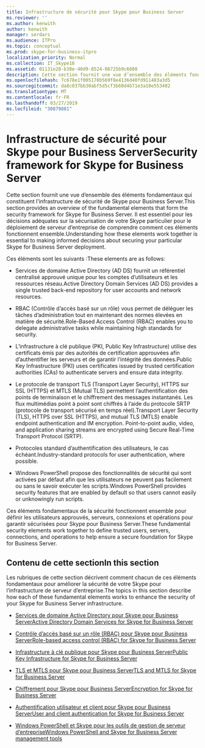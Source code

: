 ```yaml
---
title: Infrastructure de sécurité pour Skype pour Business Server
ms.reviewer: ''
ms.author: kenwith
author: kenwith
manager: serdars
ms.audience: ITPro
ms.topic: conceptual
ms.prod: skype-for-business-itpro
localization_priority: Normal
ms.collection: IT_Skype16
ms.assetid: 01131e28-b38e-40d9-8524-06725b9c6608
description: Cette section fournit une vue d’ensemble des éléments fondamentaux qui constituent l’infrastructure de sécurité de Skype pour Business Server. Il est essentiel pour les décisions adéquates sur la sécurisation de votre Skype particulier pour le déploiement de serveur d’entreprise de comprendre comment ces éléments fonctionnent ensemble.
ms.openlocfilehash: 7c678e1f005178b569f8e4136d40fd911483a3d5
ms.sourcegitcommit: da8c037bb30abf5d5cf3b60d4b71e3a10e553402
ms.translationtype: MT
ms.contentlocale: fr-FR
ms.lasthandoff: 03/27/2019
ms.locfileid: "30879881"
---
```

# <a name="security-framework-for-skype-for-business-server"></a><span data-ttu-id="4424e-104">Infrastructure de sécurité pour Skype pour Business Server</span><span class="sxs-lookup"><span data-stu-id="4424e-104">Security framework for Skype for Business Server</span></span>
 
<span data-ttu-id="4424e-105">Cette section fournit une vue d’ensemble des éléments fondamentaux qui constituent l’infrastructure de sécurité de Skype pour Business Server.</span><span class="sxs-lookup"><span data-stu-id="4424e-105">This section provides an overview of the fundamental elements that form the security framework for Skype for Business Server.</span></span> <span data-ttu-id="4424e-106">Il est essentiel pour les décisions adéquates sur la sécurisation de votre Skype particulier pour le déploiement de serveur d’entreprise de comprendre comment ces éléments fonctionnent ensemble.</span><span class="sxs-lookup"><span data-stu-id="4424e-106">Understanding how these elements work together is essential to making informed decisions about securing your particular Skype for Business Server deployment.</span></span>
  
<span data-ttu-id="4424e-107">Ces éléments sont les suivants :</span><span class="sxs-lookup"><span data-stu-id="4424e-107">These elements are as follows:</span></span>
  
- <span data-ttu-id="4424e-108">Services de domaine Active Directory (AD DS) fournit un référentiel centralisé approuvé unique pour les comptes d’utilisateurs et les ressources réseau.</span><span class="sxs-lookup"><span data-stu-id="4424e-108">Active Directory Domain Services (AD DS) provides a single trusted back-end repository for user accounts and network resources.</span></span>
    
- <span data-ttu-id="4424e-109">RBAC (Contrôle d’accès basé sur un rôle) vous permet de déléguer les tâches d’administration tout en maintenant des normes élevées en matière de sécurité.</span><span class="sxs-lookup"><span data-stu-id="4424e-109">Role-Based Access Control (RBAC) enables you to delegate administrative tasks while maintaining high standards for security.</span></span>
    
- <span data-ttu-id="4424e-110">L’infrastructure à clé publique (PKI, Public Key Infrastructure) utilise des certificats émis par des autorités de certification approuvées afin d’authentifier les serveurs et de garantir l’intégrité des données.</span><span class="sxs-lookup"><span data-stu-id="4424e-110">Public Key Infrastructure (PKI) uses certificates issued by trusted certification authorities (CAs) to authenticate servers and ensure data integrity.</span></span>
    
- <span data-ttu-id="4424e-p103">Le protocole de transport TLS (Transport Layer Security), HTTPS sur SSL (HTTPS) et MTLS (Mutual TLS) permettent l’authentification des points de terminaison et le chiffrement des messages instantanés. Les flux multimédias point à point sont chiffrés à l’aide du protocole SRTP (protocole de transport sécurisé en temps réel).</span><span class="sxs-lookup"><span data-stu-id="4424e-p103">Transport Layer Security (TLS), HTTPS over SSL (HTTPS), and mutual TLS (MTLS) enable endpoint authentication and IM encryption. Point-to-point audio, video, and application sharing streams are encrypted using Secure Real-Time Transport Protocol (SRTP).</span></span>
    
- <span data-ttu-id="4424e-113">Protocoles standard d’authentification des utilisateurs, le cas échéant.</span><span class="sxs-lookup"><span data-stu-id="4424e-113">Industry-standard protocols for user authentication, where possible.</span></span>
    
- <span data-ttu-id="4424e-114">Windows PowerShell propose des fonctionnalités de sécurité qui sont activées par défaut afin que les utilisateurs ne peuvent pas facilement ou sans le savoir exécuter les scripts.</span><span class="sxs-lookup"><span data-stu-id="4424e-114">Windows PowerShell provides security features that are enabled by default so that users cannot easily or unknowingly run scripts.</span></span>
    
<span data-ttu-id="4424e-115">Ces éléments fondamentaux de la sécurité fonctionnent ensemble pour définir les utilisateurs approuvés, serveurs, connexions et opérations pour garantir sécurisées pour Skype pour Business Server.</span><span class="sxs-lookup"><span data-stu-id="4424e-115">These fundamental security elements work together to define trusted users, servers, connections, and operations to help ensure a secure foundation for Skype for Business Server.</span></span>
  
## <a name="in-this-section"></a><span data-ttu-id="4424e-116">Contenu de cette section</span><span class="sxs-lookup"><span data-stu-id="4424e-116">In this section</span></span>

<span data-ttu-id="4424e-117">Les rubriques de cette section décrivent comment chacun de ces éléments fondamentaux pour améliorer la sécurité de votre Skype pour l’infrastructure de serveur d’entreprise.</span><span class="sxs-lookup"><span data-stu-id="4424e-117">The topics in this section describe how each of these fundamental elements works to enhance the security of your Skype for Business Server infrastructure.</span></span>
  
- [<span data-ttu-id="4424e-118">Services de domaine Active Directory pour Skype pour Business Server</span><span class="sxs-lookup"><span data-stu-id="4424e-118">Active Directory Domain Services for Skype for Business Server</span></span>](active-directory-domain-services.md)
    
- [<span data-ttu-id="4424e-119">Contrôle d’accès basé sur un rôle (RBAC) pour Skype pour Business Server</span><span class="sxs-lookup"><span data-stu-id="4424e-119">Role-based access control (RBAC) for Skype for Business Server</span></span>](role-based-access-control-rbac.md)
    
- [<span data-ttu-id="4424e-120">Infrastructure à clé publique pour Skype pour Business Server</span><span class="sxs-lookup"><span data-stu-id="4424e-120">Public Key Infrastructure for Skype for Business Server</span></span>](public-key-infrastructure-for-skype.md)
    
- [<span data-ttu-id="4424e-121">TLS et MTLS pour Skype pour Business Server</span><span class="sxs-lookup"><span data-stu-id="4424e-121">TLS and MTLS for Skype for Business Server</span></span>](tls-and-mtls.md)
    
- [<span data-ttu-id="4424e-122">Chiffrement pour Skype pour Business Server</span><span class="sxs-lookup"><span data-stu-id="4424e-122">Encryption for Skype for Business Server</span></span>](encryption.md)
    
- [<span data-ttu-id="4424e-123">Authentification utilisateur et client pour Skype pour Business Server</span><span class="sxs-lookup"><span data-stu-id="4424e-123">User and client authentication for Skype for Business Server</span></span>](user-and-client-authentication.md)
    
- [<span data-ttu-id="4424e-124">Windows PowerShell et Skype pour les outils de gestion de serveur d’entreprise</span><span class="sxs-lookup"><span data-stu-id="4424e-124">Windows PowerShell and Skype for Business Server management tools</span></span>](management-tools.md)
    

